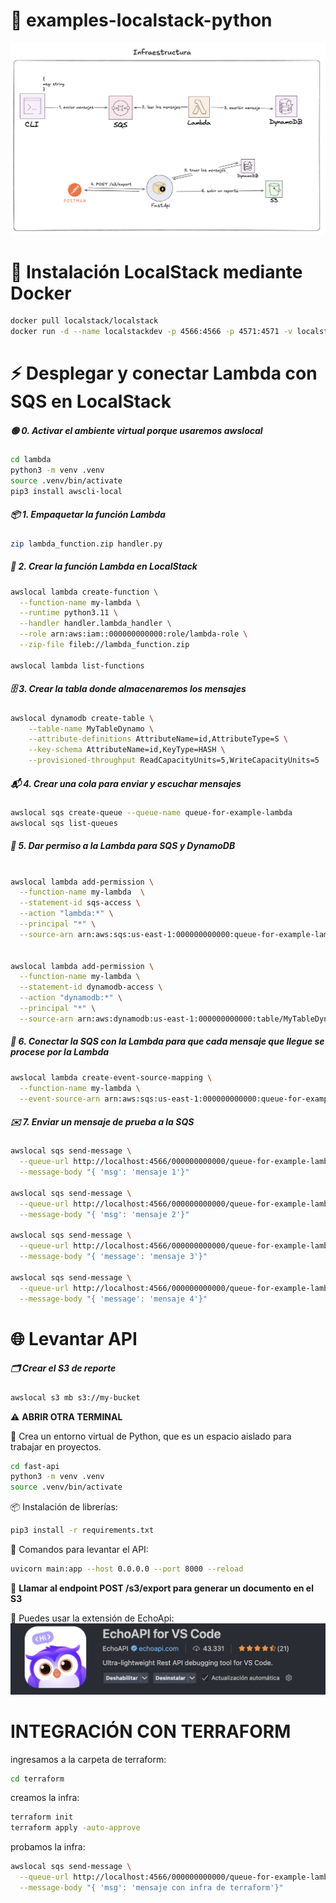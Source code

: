 # 🚀 examples-localstack-python


![1754202473402](docs/1754202473402.png)

# 🐳 Instalación LocalStack mediante Docker

```bash
docker pull localstack/localstack
docker run -d --name localstackdev -p 4566:4566 -p 4571:4571 -v localstack-data:/var/lib/localstack -v /var/run/docker.sock:/var/run/docker.sock  localstack/localstack
```

# ⚡ Desplegar y conectar Lambda con SQS en LocalStack

##### 🟢 0. Activar el ambiente virtual porque usaremos awslocal

```bash
cd lambda
python3 -m venv .venv
source .venv/bin/activate
pip3 install awscli-local
```

##### 📦 1. Empaquetar la función Lambda

```bash
zip lambda_function.zip handler.py
```

##### 📝 2. Crear la función Lambda en LocalStack

```bash
awslocal lambda create-function \
  --function-name my-lambda \
  --runtime python3.11 \
  --handler handler.lambda_handler \
  --role arn:aws:iam::000000000000:role/lambda-role \
  --zip-file fileb://lambda_function.zip

awslocal lambda list-functions
```

##### 🗄️ 3. Crear la tabla donde almacenaremos los mensajes

```bash
awslocal dynamodb create-table \
    --table-name MyTableDynamo \
    --attribute-definitions AttributeName=id,AttributeType=S \
    --key-schema AttributeName=id,KeyType=HASH \
    --provisioned-throughput ReadCapacityUnits=5,WriteCapacityUnits=5
```

##### 📬 4. Crear una cola para enviar y escuchar mensajes

```bash
awslocal sqs create-queue --queue-name queue-for-example-lambda
awslocal sqs list-queues

```

##### 🔑 5. Dar permiso a la Lambda para SQS y DynamoDB

```bash

awslocal lambda add-permission \
  --function-name my-lambda  \
  --statement-id sqs-access \
  --action "lambda:*" \
  --principal "*" \
  --source-arn arn:aws:sqs:us-east-1:000000000000:queue-for-example-lambda


awslocal lambda add-permission \
  --function-name my-lambda \
  --statement-id dynamodb-access \
  --action "dynamodb:*" \
  --principal "*" \
  --source-arn arn:aws:dynamodb:us-east-1:000000000000:table/MyTableDynamo
```

##### 🔗 6. Conectar la SQS con la Lambda para que cada mensaje que llegue se procese por la Lambda

```bash
awslocal lambda create-event-source-mapping \
  --function-name my-lambda \
  --event-source-arn arn:aws:sqs:us-east-1:000000000000:queue-for-example-lambda
```

##### ✉️ 7. Enviar un mensaje de prueba a la SQS

```bash
awslocal sqs send-message \
  --queue-url http://localhost:4566/000000000000/queue-for-example-lambda \
  --message-body "{ 'msg': 'mensaje 1'}"

awslocal sqs send-message \
  --queue-url http://localhost:4566/000000000000/queue-for-example-lambda \
  --message-body "{ 'msg': 'mensaje 2'}"

awslocal sqs send-message \
  --queue-url http://localhost:4566/000000000000/queue-for-example-lambda \
  --message-body "{ 'message': 'mensaje 3'}"

awslocal sqs send-message \
  --queue-url http://localhost:4566/000000000000/queue-for-example-lambda \
  --message-body "{ 'message': 'mensaje 4'}"
```

# 🌐 Levantar API

##### 🗂️ Crear el S3 de reporte

```bash
awslocal s3 mb s3://my-bucket
```

⚠️ **ABRIR OTRA TERMINAL**

🐍 Crea un entorno virtual de Python, que es un espacio aislado para trabajar en proyectos.

```bash
cd fast-api
python3 -m venv .venv
source .venv/bin/activate
```

📦 Instalación de librerías:

```bash
pip3 install -r requirements.txt
```

🚦 Comandos para levantar el API:

```bash
uvicorn main:app --host 0.0.0.0 --port 8000 --reload
```


🔔 **Llamar al endpoint POST /s3/export para generar un documento en el S3**

🧩 Puedes usar la extensión de EchoApi:
![1754197421445](docs/1754197421445.png)


# INTEGRACIÓN CON TERRAFORM

ingresamos a la carpeta de terraform:

```bash
cd terraform
```
creamos la infra:
```bash
terraform init
terraform apply -auto-approve
```
probamos la infra:

```bash
awslocal sqs send-message \
  --queue-url http://localhost:4566/000000000000/queue-for-example-lambda \
  --message-body "{ 'msg': 'mensaje con infra de terraform'}"
```
